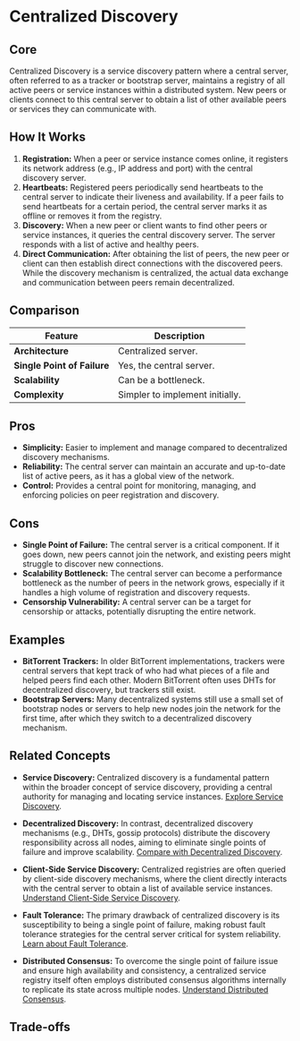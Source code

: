 # Centralized Discovery

## Core

Centralized Discovery is a service discovery pattern where a central server, often referred to as a tracker or bootstrap server, maintains a registry of all active peers or service instances within a distributed system. New peers or clients connect to this central server to obtain a list of other available peers or services they can communicate with.

## How It Works

1.  **Registration:** When a peer or service instance comes online, it registers its network address (e.g., IP address and port) with the central discovery server.
2.  **Heartbeats:** Registered peers periodically send heartbeats to the central server to indicate their liveness and availability. If a peer fails to send heartbeats for a certain period, the central server marks it as offline or removes it from the registry.
3.  **Discovery:** When a new peer or client wants to find other peers or service instances, it queries the central discovery server. The server responds with a list of active and healthy peers.
4.  **Direct Communication:** After obtaining the list of peers, the new peer or client can then establish direct connections with the discovered peers. While the discovery mechanism is centralized, the actual data exchange and communication between peers remain decentralized.

## Comparison

| Feature | Description |
|---|---|
| **Architecture** | Centralized server. |
| **Single Point of Failure** | Yes, the central server. |
| **Scalability** | Can be a bottleneck. |
| **Complexity** | Simpler to implement initially. |

## Pros

-   **Simplicity:** Easier to implement and manage compared to decentralized discovery mechanisms.
-   **Reliability:** The central server can maintain an accurate and up-to-date list of active peers, as it has a global view of the network.
-   **Control:** Provides a central point for monitoring, managing, and enforcing policies on peer registration and discovery.

## Cons

-   **Single Point of Failure:** The central server is a critical component. If it goes down, new peers cannot join the network, and existing peers might struggle to discover new connections.
-   **Scalability Bottleneck:** The central server can become a performance bottleneck as the number of peers in the network grows, especially if it handles a high volume of registration and discovery requests.
-   **Censorship Vulnerability:** A central server can be a target for censorship or attacks, potentially disrupting the entire network.

## Examples

-   **BitTorrent Trackers:** In older BitTorrent implementations, trackers were central servers that kept track of who had what pieces of a file and helped peers find each other. Modern BitTorrent often uses DHTs for decentralized discovery, but trackers still exist.
-   **Bootstrap Servers:** Many decentralized systems still use a small set of bootstrap nodes or servers to help new nodes join the network for the first time, after which they switch to a decentralized discovery mechanism.

## Related Concepts

-   **Service Discovery:** Centralized discovery is a fundamental pattern within the broader concept of service discovery, providing a central authority for managing and locating service instances. [Explore Service Discovery](../README.MD).

-   **Decentralized Discovery:** In contrast, decentralized discovery mechanisms (e.g., DHTs, gossip protocols) distribute the discovery responsibility across all nodes, aiming to eliminate single points of failure and improve scalability. [Compare with Decentralized Discovery](../decentralized-discovery/README.MD).

-   **Client-Side Service Discovery:** Centralized registries are often queried by client-side discovery mechanisms, where the client directly interacts with the central server to obtain a list of available service instances. [Understand Client-Side Service Discovery](../client-side-discovery/README.MD).

-   **Fault Tolerance:** The primary drawback of centralized discovery is its susceptibility to being a single point of failure, making robust fault tolerance strategies for the central server critical for system reliability. [Learn about Fault Tolerance](../../fault-tolerance/README.MD).

-   **Distributed Consensus:** To overcome the single point of failure issue and ensure high availability and consistency, a centralized service registry itself often employs distributed consensus algorithms internally to replicate its state across multiple nodes. [Understand Distributed Consensus](../../distributed-consensus/README.MD).

## Trade-offs
